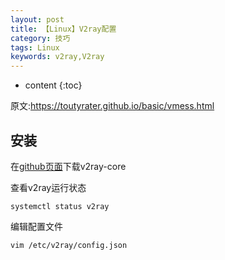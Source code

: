 ```yaml
---
layout: post
title: 【Linux】V2ray配置
category: 技巧
tags: Linux
keywords: v2ray,V2ray
---
```

* content
{:toc}

原文:<https://toutyrater.github.io/basic/vmess.html>

## 安装

在[github页面](https://github.com/v2ray/v2ray-core/releases)下载v2ray-core  




查看v2ray运行状态
```
systemctl status v2ray
```

编辑配置文件
```
vim /etc/v2ray/config.json
```
